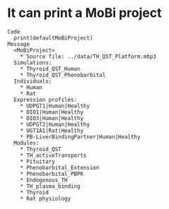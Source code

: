 # It can print a MoBi project

    Code
      print(defaultMoBiProject)
    Message
      <MoBiProject>
        * Source file: ../data/TH_QST_Platform.mbp3
      Simulations:
        * Thyroid_QST_Human
        * Thyroid_QST_Phenobarbital
      Individuals:
        * Human
        * Rat
      Expression profiles:
        * UDPGT1|Human|Healthy
        * DIO1|Human|Healthy
        * DIO3|Human|Healthy
        * UDPGT2|Human|Healthy
        * UGT1A1|Rat|Healthy
        * PB-LiverBindingPartner|Human|Healthy
      Modules:
        * Thyroid_QST
        * TH_activeTransports
        * Pituitary
        * Phenobarbital_Extension
        * Phenobarbital_PBPK
        * Endogenous_TH
        * TH_plasma_binding
        * Thyroid
        * Rat physiology

